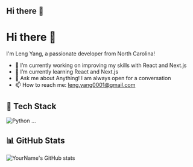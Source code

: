 ## Hi there 👋

# Hi there 👋

I'm Leng Yang, a passionate developer from North Carolina!

- 🔭 I’m currently working on improving my skills with React and Next.js
- 🌱 I’m currently learning React and Next.js
- 💬 Ask me about Anything! I am always open for a conversation
- 📫 How to reach me: leng.yang0001@gmail.com

## 🚀 Tech Stack
![Python](https://img.shields.io/badge/-Python-3776AB?style=flat-square&logo=python&logoColor=white)
...

## 📊 GitHub Stats
![YourName's GitHub stats](https://github-readme-stats.vercel.app/api?username=yourusername&show_icons=true)

